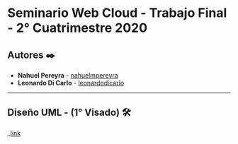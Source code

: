 # Seminario Web Cloud - Trabajo Final - 2° Cuatrimestre 2020

## Autores ✒️

* **Nahuel Pereyra** - [nahuelmpereyra](https://github.com/nahuelmpereyra)
* **Leonardo Di Carlo** - [leonardodicarlo](https://github.com/leonardodicarlo)

***

## Diseño UML - (1° Visado) 🛠️
_[link](https://app.diagrams.net/#G1H8Mv_wtT88YW1fZ2egOgU7bcDING7Wiu)
